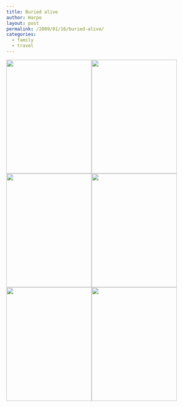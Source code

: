 ```yaml
---
title: Buried alive
author: Harpo
layout: post
permalink: /2009/01/16/buried-alive/
categories:
  - family
  - travel
---
```

[<img src="http://harpojaeger.com/wp-content/uploads/2009/01/p-640-480-9777a8b5-efbb-4c26-9cc9-447b3780c52e.jpeg" alt="" width="225" height="300" class="alignnone size-full wp-image-364" />][1][<img src="http://harpojaeger.com/wp-content/uploads/2009/01/p-640-480-9bd700bc-35fc-4f11-8045-6070ed271fc7.jpeg" alt="" width="225" height="300" class="alignnone size-full wp-image-364" />][2][<img src="http://harpojaeger.com/wp-content/uploads/2009/01/p-640-480-c2d0050c-33bf-4f1f-b79c-b8584cda13d3.jpeg" alt="" width="225" height="300" class="alignnone size-full wp-image-364" />][3][<img src="http://harpojaeger.com/wp-content/uploads/2009/01/p-640-480-87f5c778-1ab0-40bb-9ab0-3079941939bd.jpeg" alt="" width="225" height="300" class="alignnone size-full wp-image-364" />][4][<img src="http://harpojaeger.com/wp-content/uploads/2009/01/p-640-480-42dd7d0a-9e4d-4d04-920e-4a9d392a0261.jpeg" alt="" width="225" height="300" class="alignnone size-full wp-image-364" />][5][<img src="http://harpojaeger.com/wp-content/uploads/2009/01/p-640-480-19c090c0-6abb-481b-a1b0-6a0f354d137c.jpeg" alt="" width="225" height="300" class="alignnone size-full wp-image-364" />][6]

 [1]: http://harpojaeger.com/wp-content/uploads/2009/01/p-640-480-9777a8b5-efbb-4c26-9cc9-447b3780c52e.jpeg
 [2]: http://harpojaeger.com/wp-content/uploads/2009/01/p-640-480-9bd700bc-35fc-4f11-8045-6070ed271fc7.jpeg
 [3]: http://harpojaeger.com/wp-content/uploads/2009/01/p-640-480-c2d0050c-33bf-4f1f-b79c-b8584cda13d3.jpeg
 [4]: http://harpojaeger.com/wp-content/uploads/2009/01/p-640-480-87f5c778-1ab0-40bb-9ab0-3079941939bd.jpeg
 [5]: http://harpojaeger.com/wp-content/uploads/2009/01/p-640-480-42dd7d0a-9e4d-4d04-920e-4a9d392a0261.jpeg
 [6]: http://harpojaeger.com/wp-content/uploads/2009/01/p-640-480-19c090c0-6abb-481b-a1b0-6a0f354d137c.jpeg